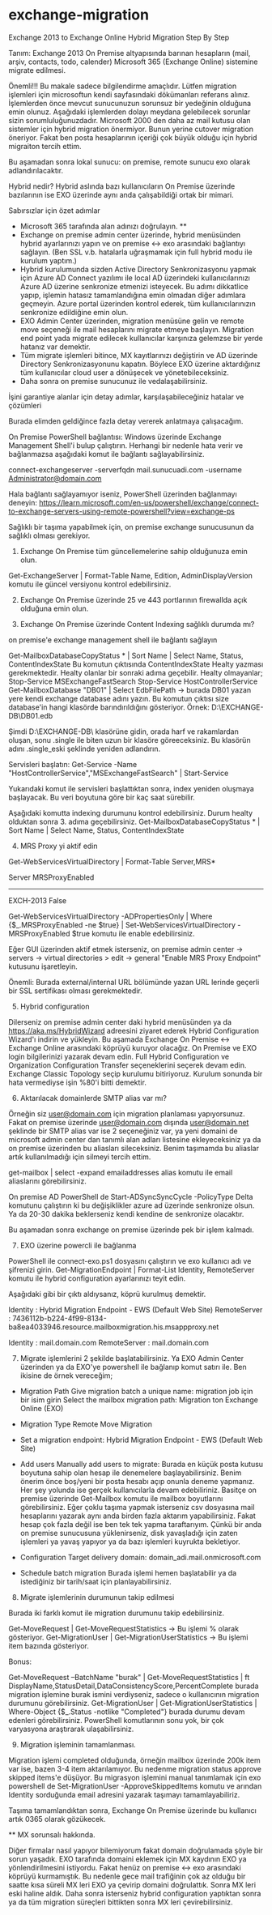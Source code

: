 # exchange-migration
Exchange 2013 to Exchange Online Hybrid Migration Step By Step

Tanım: Exchange 2013 On Premise altyapısında barınan hesapların (mail, arşiv, contacts, todo, calender) Microsoft 365 (Exchange Online) sistemine migrate edilmesi.

Önemli!!! Bu makale sadece bilgilendirme amaçlıdır. Lütfen migration işlemleri için microsoftun kendi sayfasındaki dökümanları referans alınız. İşlemlerden önce mevcut sunucunuzun sorunsuz bir yedeğinin olduğuna emin olunuz. Aşağıdaki işlemlerden dolayı meydana gelebilecek sorunlar sizin sorumluluğunuzdadır. Microsoft 2000 den daha az mail kutusu olan sistemler için hybrid migration önermiyor. Bunun yerine cutover migration öneriyor. Fakat ben posta hesaplarının içeriği çok büyük olduğu için hybrid migraiton tercih ettim.

Bu aşamadan sonra lokal sunucu: on premise, remote sunucu exo olarak adlandırılacaktır.

Hybrid nedir? Hybrid aslında bazı kullanıcıların On Premise üzerinde bazılarının ise EXO üzerinde aynı anda çalışabildiği ortak bir mimari.

Sabırsızlar için özet adımlar

- Microsoft 365 tarafında alan adınızı doğrulayın. **
- Exchange on premise admin center üzerinde, hybrid menüsünden hybrid ayarlarınızı yapın ve on premise <-> exo arasındaki bağlantıyı sağlayın. (Ben SSL v.b. hatalarla uğraşmamak için full hybrid modu ile kurulum yaptım.)
- Hybrid kurulumunda sizden Active Directory Senkronizasyonu yapmak için Azure AD Connect yazılımı ile local AD üzerindeki kullanıcılarınızı Azure AD üzerine senkronize etmenizi isteyecek. Bu adımı dikkatlice yapıp, işlemin hatasız tamamlandığına emin olmadan diğer adımlara geçmeyin. Azure portal üzerinden kontrol ederek, tüm kullanıcılarınızın senkronize edildiğine emin olun.
- EXO Admin Center üzerinden, migration menüsüne gelin ve remote move seçeneği ile mail hesaplarını migrate etmeye başlayın. Migration end point yada migrate edilecek kullanıcılar karşınıza gelemzse bir yerde hatanız var demektir.
- Tüm migrate işlemleri bitince, MX kayıtlarınızı değiştirin ve AD üzerinde Directory Senkronizasyonunu kapatın. Böylece EXO üzerine aktardığınız tüm kullanıcılar cloud user a dönüşecek ve yönetebileceksiniz.
- Daha sonra on premise sunucunuz ile vedalaşabilirsiniz.

İşini garantiye alanlar için detay adımlar, karşılaşabileceğiniz hatalar ve çözümleri

Burada elimden geldiğince fazla detay vererek anlatmaya çalışacağım.

On Premise PowerShell bağlantısı: Windows üzerinde Exchange Management Shell'i bulup çalıştırın. Herhangi bir nedenle hata verir ve bağlanmazsa aşağıdaki komut ile bağlantı sağlayabilirsiniz.

connect-exchangeserver -serverfqdn mail.sunucuadi.com -username Administrator@domain.com

Hala bağlantı sağlayamıyor iseniz, PowerShell üzerinden bağlanmayı deneyin: https://learn.microsoft.com/en-us/powershell/exchange/connect-to-exchange-servers-using-remote-powershell?view=exchange-ps

Sağlıklı bir taşıma yapabilmek için, on premise exchange sunucusunun da sağlıklı olması gerekiyor. 

1) Exchange On Premise tüm güncellemelerine sahip olduğunuza emin olun.

Get-ExchangeServer | Format-Table Name, Edition, AdminDisplayVersion komutu ile güncel versiyonu kontrol edebilirsiniz.

2) Exchange On Premise üzerinde 25 ve 443 portlarının firewallda açık olduğuna emin olun.

3) Exchange On Premise üzerinde Content Indexing sağlıklı durumda mı?

on premise'e exchange management shell ile bağlantı sağlayın

Get-MailboxDatabaseCopyStatus * | Sort Name | Select Name, Status, ContentIndexState
Bu komutun çıktısında ContentIndexState Healty yazması gerekmektedir.
Healty olanlar bir sonraki adıma geçebilir. Healty olmayanlar;
Stop-Service MSExchangeFastSearch
Stop-Service HostControllerService
Get-MailboxDatabase "DB01" | Select EdbFilePath -> burada DB01 yazan yere kendi exchange database adını yazın. Bu komutun çıktısı size database'in hangi klasörde barındırıldığını gösteriyor.
Örnek: D:\EXCHANGE-DB\DB01.edb

Şimdi D:\EXCHANGE-DB\ klasörüne gidin, orada harf ve rakamlardan oluşan, sonu .single ile biten uzun bir klasöre göreeceksiniz. Bu klasörün adını .single_eski şeklinde yeniden adlandırın.

Servisleri başlatın: Get-Service -Name "HostControllerService","MSExchangeFastSearch" | Start-Service

Yukarıdaki komut ile servisleri başlattıktan sonra, index yeniden oluşmaya başlayacak. Bu veri boyutuna göre bir kaç saat sürebilir. 

Aşağıdaki komutta indexing durumunu kontrol edebilirsiniz. Durum healty olduktan sonra 3. adıma geçebilirsiniz.
Get-MailboxDatabaseCopyStatus * | Sort Name | Select Name, Status, ContentIndexState

4) MRS Proxy yi aktif edin

Get-WebServicesVirtualDirectory | Format-Table Server,MRS*

Server    MRSProxyEnabled
------    ---------------
EXCH-2013           False

Get-WebServicesVirtualDirectory -ADPropertiesOnly | Where {$_.MRSProxyEnabled -ne $true} | Set-WebServicesVirtualDirectory -MRSProxyEnabled $true komutu ile enable edebilirsiniz.

Eğer GUI üzerinden aktif etmek isterseniz, on premise admin center -> servers -> virtual directories > edit -> general  "Enable MRS Proxy Endpoint" kutusunu işaretleyin.

Önemli: Burada external/internal URL bölümünde yazan URL lerinde geçerli bir SSL sertifikası olması gerekmektedir.

5) Hybrid configuration

Dilerseniz on premise admin center daki hybrid menüsünden ya da https://aka.ms/HybridWizard adreesini ziyaret ederek Hybrid Configuration Wizard'ı indirin ve yükleyin. Bu aşamada Exchange On Premise <-> Exchange Online arasındaki köprüyü kuruyor olacağız.
On Premise ve EXO login bilgilerinizi yazarak devam edin. 
Full Hybrid Configuration ve Organization Configuration Transfer seçeneklerini seçerek devam edin.
Exchange Classic Topology seçip kurulumu bitiriyoruz. 
Kurulum sonunda bir hata vermediyse işin %80'i bitti demektir.

6) Aktarılacak domainlerde SMTP alias var mı?

Örneğin siz user@domain.com için migration planlaması yapıyorsunuz. Fakat on premise üzerinde user@domain.com dışında user@domain.net şeklinde bir SMTP alias var ise 2 seçeneğiniz var, ya yeni domaini de microsoft admin center dan tanımlı alan adları listesine ekleyeceksiniz ya da on premise üzerinden bu aliasları sileceksiniz. Benim taşımamda bu aliaslar artık kullanılmadığı için silmeyi tercih ettim.

get-mailbox | select -expand emailaddresses alias komutu ile email aliaslarını görebilirsiniz.

On premise AD PowerShell de Start-ADSyncSyncCycle -PolicyType Delta komutunu çalıştırın ki bu değişiklikler azure ad üzerinde senkronize olsun. Ya da 20-30 dakika beklerseniz kendi kendine de senkronize olacaktır.

Bu aşamadan sonra exchange on premise üzerinde pek bir işlem kalmadı.

7) EXO üzerine powercli ile bağlanma

PowerShell ile connect-exo.ps1 dosyasını çalıştırın ve exo kullanıcı adı ve şifrenizi girin.
Get-MigrationEndpoint | Format-List Identity, RemoteServer komutu ile hybrid configuration ayarlarınızı teyit edin. 

Aşağıdaki gibi bir çıktı aldıysanız, köprü kurulmuş demektir.

Identity     : Hybrid Migration Endpoint - EWS (Default Web Site)
RemoteServer : 7436112b-b224-4f99-8134-ba8ea4033946.resource.mailboxmigration.his.msappproxy.net

Identity     : mail.domain.com
RemoteServer : mail.domain.com

7) Migrate işlemlerini 2 şekilde başlatabilirsiniz. Ya EXO Admin Center üzerinden ya da EXO'ye powershell ile bağlanıp komut satırı ile. 
Ben ikisine de örnek vereceğim;

- Migration Path
Give migration batch a unique name: migration job için bir isim girin
Select the mailbox migration path: Migration ton Exchange Online (EXO)

- Migration Type
Remote Move Migration

- Set a migration endpoint: Hybrid Migration Endpoint - EWS (Default Web Site)

- Add users
Manually add users to migrate: Burada en küçük posta kutusu boyutuna sahip olan hesap ile denemelere başlayabilirsiniz. Benim önerim önce boş/yeni bir posta hesabı açıp onunla deneme yapmanız. Her şey yolunda ise gerçek kullanıcılarla devam edebiliriniz. Basitçe on premise üzerinde Get-Mailbox komutu ile mailbox boyutlarını görebilirsiniz. Eğer çoklu taşıma yapmak isterseniz csv dosyasına mail hesaplarını yazarak aynı anda birden fazla aktarım yapabilirsiniz. Fakat hesap çok fazla değil ise ben tek tek yapma taraftarıyım. Çünkü bir anda on premise sunucusuna yüklenirseniz, disk yavaşladığı için zaten işlemleri ya yavaş yapıyor ya da bazı işlemleri kuyrukta bekletiyor.

- Configuration
Target delivery domain: domain_adi.mail.onmicrosoft.com

- Schedule batch migration
Burada işlemi hemen başlatabilir ya da istediğiniz bir tarih/saat için planlayabilirsiniz.

8) Migrate işlemlerinin durumunun takip edilmesi

Burada iki farklı komut ile migration durumunu takip edebilirsiniz.

Get-MoveRequest | Get-MoveRequestStatistics -> Bu işlemi % olarak gösteriyor.
Get-MigrationUser | Get-MigrationUserStatistics -> Bu işlemi item bazında gösteriyor.

Bonus:

Get-MoveRequest –BatchName "burak" | Get-MoveRequestStatistics | ft DisplayName,StatusDetail,DataConsistencyScore,PercentComplete burada migration işlemine burak ismini verdiyseniz, sadece o kullanıcının migration durumunu görebilirsiniz.
Get-MigrationUser | Get-MigrationUserStatistics | Where-Object {$_.Status -notlike "Completed"} burada durumu devam edenleri görebilirsiniz. PowerShell komutlarının sonu yok, bir çok varyasyona araştırarak ulaşabilirsiniz.

9) Migration işleminin tamamlanması.

Migration işlemi completed olduğunda, örneğin mailbox üzerinde 200k item var ise, bazen 3-4 item aktarılamıyor. Bu nedenme migration status approve skipped items'e düşüyor. Bu migrasyon işlemini manual tanımlamak için exo powershell de Set-MigrationUser -ApproveSkippedItems komutu ve arından Identity sorduğunda email adresini yazarak taşımayı tamamlayabiliriz.

Taşıma tamamlandıktan sonra, Exchange On Premise üzerinde bu kullanıcı artık 0365 olarak gözükecek.

** MX sorunsalı hakkında.

Diğer firmalar nasıl yapıyor bilemiyorum fakat domain doğrulamada şöyle bir sorun yaşadık. EXO tarafında domaini eklemek için MX kaydının EXO ya yönlendirilmesini istiyordu. Fakat henüz on premise <-> exo arasındaki köprüyü kurmamıştık. Bu nedenle gece mail trafiğinin çok az olduğu bir saatte kısa süreli MX leri EXO ya çevirip domaini doğrulattık. Sonra MX leri eski haline aldık. Daha sonra isterseniz hybrid configuration yaptıktan sonra ya da tüm migration süreçleri bittikten sonra MX leri çevirebilirsiniz.





